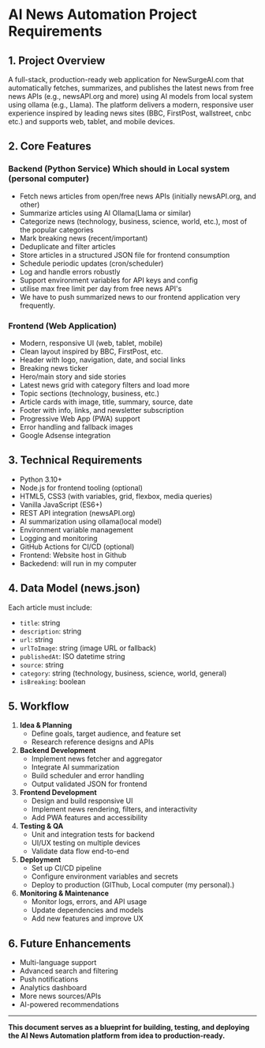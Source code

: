 # AI News Automation Project Requirements

## 1. Project Overview
A full-stack, production-ready web application for NewSurgeAI.com that automatically fetches, summarizes, and publishes the latest news from free news APIs (e.g., newsAPI.org and more) using AI models from local system using ollama (e.g., Llama). The platform delivers a modern, responsive user experience inspired by leading news sites (BBC, FirstPost, wallstreet, cnbc  etc.) and supports web, tablet, and mobile devices.

## 2. Core Features
### Backend (Python Service) Which should in Local system (personal computer)
- Fetch news articles from open/free news APIs (initially newsAPI.org, and other)
- Summarize articles using AI Ollama(Llama or similar)
- Categorize news (technology, business, science, world, etc.), most of the popular categories
- Mark breaking news (recent/important)
- Deduplicate and filter articles
- Store articles in a structured JSON file for frontend consumption
- Schedule periodic updates (cron/scheduler)
- Log and handle errors robustly
- Support environment variables for API keys and config
- utilise max free limit per day from free news API's
- We have to push summarized news to our frontend application very frequently.

### Frontend (Web Application)
- Modern, responsive UI (web, tablet, mobile)
- Clean layout inspired by BBC, FirstPost, etc.
- Header with logo, navigation, date, and social links
- Breaking news ticker
- Hero/main story and side stories
- Latest news grid with category filters and load more
- Topic sections (technology, business, etc.)
- Article cards with image, title, summary, source, date
- Footer with info, links, and newsletter subscription
- Progressive Web App (PWA) support
- Error handling and fallback images
- Google Adsense integration

## 3. Technical Requirements
- Python 3.10+
- Node.js for frontend tooling (optional)
- HTML5, CSS3 (with variables, grid, flexbox, media queries)
- Vanilla JavaScript (ES6+)
- REST API integration (newsAPI.org)
- AI summarization using ollama(local model)
- Environment variable management
- Logging and monitoring
- GitHub Actions for CI/CD (optional)
- Frontend: Website host in Github
- Backedend: will run in my computer

## 4. Data Model (news.json)
Each article must include:
- `title`: string
- `description`: string
- `url`: string
- `urlToImage`: string (image URL or fallback)
- `publishedAt`: ISO datetime string
- `source`: string
- `category`: string (technology, business, science, world, general)
- `isBreaking`: boolean

## 5. Workflow
1. **Idea & Planning**
   - Define goals, target audience, and feature set
   - Research reference designs and APIs
2. **Backend Development**
   - Implement news fetcher and aggregator
   - Integrate AI summarization
   - Build scheduler and error handling
   - Output validated JSON for frontend
3. **Frontend Development**
   - Design and build responsive UI
   - Implement news rendering, filters, and interactivity
   - Add PWA features and accessibility
4. **Testing & QA**
   - Unit and integration tests for backend
   - UI/UX testing on multiple devices
   - Validate data flow end-to-end
5. **Deployment**
   - Set up CI/CD pipeline
   - Configure environment variables and secrets
   - Deploy to production (GIThub, Local computer (my personal).)
6. **Monitoring & Maintenance**
   - Monitor logs, errors, and API usage
   - Update dependencies and models
   - Add new features and improve UX

## 6. Future Enhancements
- Multi-language support
- Advanced search and filtering
- Push notifications
- Analytics dashboard
- More news sources/APIs
- AI-powered recommendations

---

**This document serves as a blueprint for building, testing, and deploying the AI News Automation platform from idea to production-ready.**
